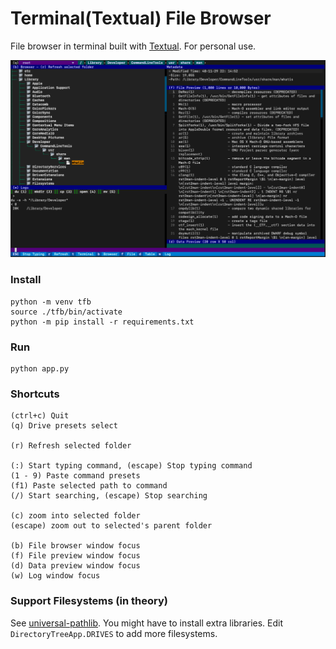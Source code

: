 # Terminal(Textual) File Browser
File browser in terminal built with [Textual](https://github.com/Textualize/textual). For personal use.

![Preview](./preview.png)

### Install
```
python -m venv tfb
source ./tfb/bin/activate
python -m pip install -r requirements.txt
```
### Run
```
python app.py
```
### Shortcuts
```
(ctrl+c) Quit
(q) Drive presets select

(r) Refresh selected folder

(:) Start typing command, (escape) Stop typing command
(1 - 9) Paste command presets
(f1) Paste selected path to command
(/) Start searching, (escape) Stop searching

(c) zoom into selected folder
(escape) zoom out to selected's parent folder

(b) File browser window focus
(f) File preview window focus
(d) Data preview window focus
(w) Log window focus
```
### Support Filesystems (in theory)
See [universal-pathlib](https://github.com/fsspec/universal_pathlib?tab=readme-ov-file#currently-supported-filesystems-and-protocols). You might have to install extra libraries. Edit `DirectoryTreeApp.DRIVES` to add more filesystems.
